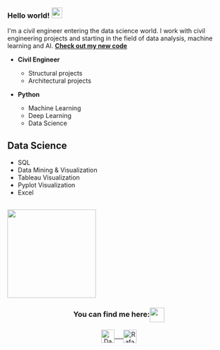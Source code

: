 ### Hello world!&nbsp;<img src="https://github.com/rajput2107/rajput2107/blob/master/Assets/Earth.gif" width="24px">
I'm a civil engineer entering the data science world. I work with civil engineering projects and starting in the field of data analysis, machine learning and AI.
**[Check out my new code](https://github.com/danielmarostica/GSClassificationTool)**

- **Civil Engineer**
  - Structural projects
  - Architectural projects
  
- **Python**
	- Machine Learning 
	- Deep Learning
	- Data Science

## Data Science 
- SQL
- Data Mining & Visualization
- Tableau Visualization
- Pyplot Visualization
- Excel


## <img align="center" src="https://raw.githubusercontent.com/rajput2107/rajput2107/master/Assets/Developer.gif" width="200px"/>

<div align="center">
  <h3 align="center">You can find me here:<img align="center" src="https://github.com/rajput2107/rajput2107/blob/master/Assets/Handshake.gif" height="33px" /></h3> 
</div>
<p align="center">
 <a href="https://www.linkedin.com/in/rafael-albuquerque-de-oliveira/" target="blank">
  <img align="center" alt="Daniel's LinkedIn" width="30px" src="https://www.vectorlogo.zone/logos/linkedin/linkedin-icon.svg" /> &nbsp; &nbsp;
 </a>
<a href="mailto:rafa.albuquerque.oliveira@gmail.com" target="blank">
  <img align="center" alt="Rafael's Emaail" width="30px" src="https://www.vectorlogo.zone/logos/gmail/gmail-icon.svg" />
 </a> 
</p>
